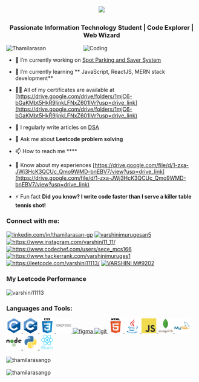 <h1 align="center">
    <img src="https://readme-typing-svg.herokuapp.com/?font=Righteous&size=35&center=true&vCenter=true&width=500&height=70&duration=4000&lines=Hi+There!+👋;+I'm+Thamilarasan!;" />
</h1>

<h3 align="center">Passionate Information Technology Student | Code Explorer | Web Wizard</h3>
<img align="right" alt="Coding" width="300" src="https://camo.githubusercontent.com/691cdc5f9c4dc0e88650b97d480af9237d9422963bd1184f95e00087d3aa8bbd/68747470733a2f2f692e696d6775722e636f6d2f72486c456444712e676966")
<p align="left"> <img src="https://komarev.com/ghpvc/?username=varshini11113&label=Profile%20views&color=0e75b6&style=flat" alt="Thamilarasan" /> </p>

- 🔭 I’m currently working on [Spot Parking and Saver System](https://github.com/ParkEasy-App/SPBS)

- 🌱 I’m currently learning ** JavaScript, ReactJS, MERN stack development**

- 👨‍💻 All of my certificates are available at [https://drive.google.com/drive/folders/1mjC6-bGaKMbt5HkR9ljnkLFNxZ601IVr?usp=drive_link](https://drive.google.com/drive/folders/1mjC6-bGaKMbt5HkR9ljnkLFNxZ601IVr?usp=drive_link)

- 📝 I regularly write articles on [DSA](DSA)

- 💬 Ask me about **Leetcode problem solving**

- 📫 How to reach me ****

- 📄 Know about my experiences [https://drive.google.com/file/d/1-zxa-JWj3HcK3QCUc_Qmo9WMD-bnEBV7/view?usp=drive_link](https://drive.google.com/file/d/1-zxa-JWj3HcK3QCUc_Qmo9WMD-bnEBV7/view?usp=drive_link)

- ⚡ Fun fact **Did you know? I write code faster than I serve a killer table tennis shot!**

<h3 align="left">Connect with me:</h3>
<p align="left">
<a href="https://www.linkedin.com/in/thamilarasan-gp-343958281/" target="blank"><img align="center" src="https://raw.githubusercontent.com/rahuldkjain/github-profile-readme-generator/master/src/images/icons/Social/linked-in-alt.svg" alt="linkedin.com/in/thamilarasan-gp" height="30" width="40" /></a>
<a href="https://codesandbox.com/varshinimurugesan5" target="blank"><img align="center" src="https://raw.githubusercontent.com/rahuldkjain/github-profile-readme-generator/master/src/images/icons/Social/codesandbox.svg" alt="varshinimurugesan5" height="30" width="40" /></a>
<a href="https://instagram.com/https://www.instagram.com/varshini11_11/" target="blank"><img align="center" src="https://raw.githubusercontent.com/rahuldkjain/github-profile-readme-generator/master/src/images/icons/Social/instagram.svg" alt="https://www.instagram.com/varshini11_11/" height="30" width="40" /></a>
<a href="https://www.codechef.com/users/https://www.codechef.com/users/sece_mcs166" target="blank"><img align="center" src="https://cdn.jsdelivr.net/npm/simple-icons@3.1.0/icons/codechef.svg" alt="https://www.codechef.com/users/sece_mcs166" height="30" width="40" /></a>
<a href="https://www.hackerrank.com/https://www.hackerrank.com/varshinimuruges1" target="blank"><img align="center" src="https://raw.githubusercontent.com/rahuldkjain/github-profile-readme-generator/master/src/images/icons/Social/hackerrank.svg" alt="https://www.hackerrank.com/varshinimuruges1" height="30" width="40" /></a>
<a href="https://leetcode.com/u/thamilarasangp/" target="blank"><img align="center" src="https://raw.githubusercontent.com/rahuldkjain/github-profile-readme-generator/master/src/images/icons/Social/leet-code.svg" alt="https://leetcode.com/varshini11113/" height="30" width="40" /></a>
<a href="https://discord.gg/VARSHINI M#9202" target="blank"><img align="center" src="https://raw.githubusercontent.com/rahuldkjain/github-profile-readme-generator/master/src/images/icons/Social/discord.svg" alt="VARSHINI M#9202" height="30" width="40" /></a>
</p>
<h3 align="left">My Leetcode Performance</h3>
<p><img align="center" src="https://leetcard.jacoblin.cool/thamilarasangp?ext=heatmap" alt="varshini11113" /></p>
<h3 align="left">Languages and Tools:</h3>
<p align="left"> <a href="https://www.cprogramming.com/" target="_blank" rel="noreferrer"> <img src="https://raw.githubusercontent.com/devicons/devicon/master/icons/c/c-original.svg" alt="c" width="40" height="40"/> </a> <a href="https://www.w3schools.com/cpp/" target="_blank" rel="noreferrer"> <img src="https://raw.githubusercontent.com/devicons/devicon/master/icons/cplusplus/cplusplus-original.svg" alt="cplusplus" width="40" height="40"/> </a> <a href="https://www.w3schools.com/css/" target="_blank" rel="noreferrer"> <img src="https://raw.githubusercontent.com/devicons/devicon/master/icons/css3/css3-original-wordmark.svg" alt="css3" width="40" height="40"/> </a> <a href="https://expressjs.com" target="_blank" rel="noreferrer"> <img src="https://raw.githubusercontent.com/devicons/devicon/master/icons/express/express-original-wordmark.svg" alt="express" width="40" height="40"/> </a> <a href="https://www.figma.com/" target="_blank" rel="noreferrer"> <img src="https://www.vectorlogo.zone/logos/figma/figma-icon.svg" alt="figma" width="40" height="40"/> </a> <a href="https://git-scm.com/" target="_blank" rel="noreferrer"> <img src="https://www.vectorlogo.zone/logos/git-scm/git-scm-icon.svg" alt="git" width="40" height="40"/> </a> <a href="https://www.w3.org/html/" target="_blank" rel="noreferrer"> <img src="https://raw.githubusercontent.com/devicons/devicon/master/icons/html5/html5-original-wordmark.svg" alt="html5" width="40" height="40"/> </a> <a href="https://www.java.com" target="_blank" rel="noreferrer"> <img src="https://raw.githubusercontent.com/devicons/devicon/master/icons/java/java-original.svg" alt="java" width="40" height="40"/> </a> <a href="https://developer.mozilla.org/en-US/docs/Web/JavaScript" target="_blank" rel="noreferrer"> <img src="https://raw.githubusercontent.com/devicons/devicon/master/icons/javascript/javascript-original.svg" alt="javascript" width="40" height="40"/> </a> <a href="https://www.mongodb.com/" target="_blank" rel="noreferrer"> <img src="https://raw.githubusercontent.com/devicons/devicon/master/icons/mongodb/mongodb-original-wordmark.svg" alt="mongodb" width="40" height="40"/> </a> <a href="https://www.mysql.com/" target="_blank" rel="noreferrer"> <img src="https://raw.githubusercontent.com/devicons/devicon/master/icons/mysql/mysql-original-wordmark.svg" alt="mysql" width="40" height="40"/> </a> <a href="https://nodejs.org" target="_blank" rel="noreferrer"> <img src="https://raw.githubusercontent.com/devicons/devicon/master/icons/nodejs/nodejs-original-wordmark.svg" alt="nodejs" width="40" height="40"/> </a> <a href="https://www.python.org" target="_blank" rel="noreferrer"> <img src="https://raw.githubusercontent.com/devicons/devicon/master/icons/python/python-original.svg" alt="python" width="40" height="40"/> </a> <a href="https://reactjs.org/" target="_blank" rel="noreferrer"> <img src="https://raw.githubusercontent.com/devicons/devicon/master/icons/react/react-original-wordmark.svg" alt="react" width="40" height="40"/> </a> </p>
<p><img align="center" src="https://github-readme-stats.vercel.app/api/top-langs?username=thamilarasangp&show_icons=true&locale=en&layout=compact" alt="thamilarasangp" /></p>

<p><img align="center" src="https://github-readme-streak-stats.herokuapp.com/?user=thamilarasangp&" alt="thamilarasangp" /></p>
